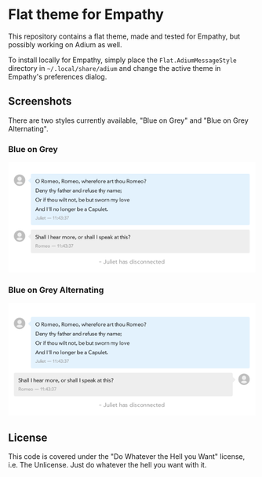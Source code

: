# Flat theme for Empathy

This repository contains a flat theme, made and tested for Empathy, but possibly working on Adium as well.

To install locally for Empathy, simply place the `Flat.AdiumMessageStyle` directory in `~/.local/share/adium` and change the active theme in Empathy's preferences dialog.

## Screenshots

There are two styles currently available, "Blue on Grey" and "Blue on Grey Alternating".

### Blue on Grey

![Blue on Grey](https://github.com/deuill/empathy-theme-flat/raw/master/screenshots/screenshot-blue-on-grey.png "Blue on Grey")

### Blue on Grey Alternating

![Blue on Grey Alternating](https://github.com/deuill/empathy-theme-flat/raw/master/screenshots/screenshot-blue-on-grey-alternating.png "Blue on Grey Alternating")

## License

This code is covered under the "Do Whatever the Hell you Want" license, i.e. The Unlicense. Just do whatever the hell you want with it.
